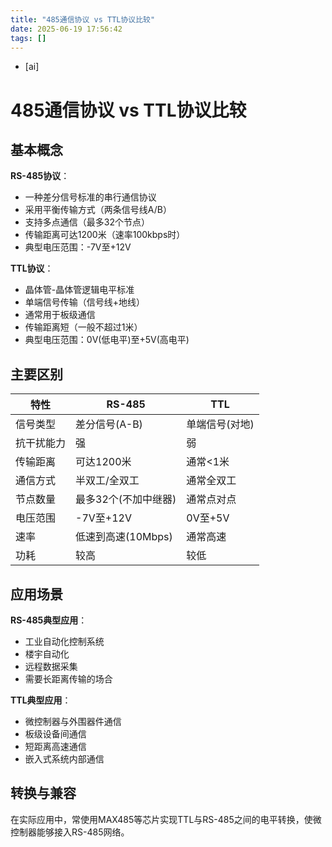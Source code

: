 ```yaml
---
title: "485通信协议 vs TTL协议比较"
date: 2025-06-19 17:56:42
tags: []
---
```

- [ai]

# 485通信协议 vs TTL协议比较

## 基本概念

**RS-485协议**：
- 一种差分信号标准的串行通信协议
- 采用平衡传输方式（两条信号线A/B）
- 支持多点通信（最多32个节点）
- 传输距离可达1200米（速率100kbps时）
- 典型电压范围：-7V至+12V

**TTL协议**：
- 晶体管-晶体管逻辑电平标准
- 单端信号传输（信号线+地线）
- 通常用于板级通信
- 传输距离短（一般不超过1米）
- 典型电压范围：0V(低电平)至+5V(高电平)

## 主要区别

| 特性        | RS-485               | TTL                 |
|-----------|---------------------|--------------------|
| 信号类型     | 差分信号(A-B)         | 单端信号(对地)        |
| 抗干扰能力   | 强                   | 弱                  |
| 传输距离     | 可达1200米           | 通常<1米            |
| 通信方式     | 半双工/全双工         | 通常全双工           |
| 节点数量     | 最多32个(不加中继器)   | 通常点对点           |
| 电压范围     | -7V至+12V           | 0V至+5V            |
| 速率        | 低速到高速(10Mbps)    | 通常高速             |
| 功耗        | 较高                 | 较低                |

## 应用场景

**RS-485典型应用**：
- 工业自动化控制系统
- 楼宇自动化
- 远程数据采集
- 需要长距离传输的场合

**TTL典型应用**：
- 微控制器与外围器件通信
- 板级设备间通信
- 短距离高速通信
- 嵌入式系统内部通信

## 转换与兼容

在实际应用中，常使用MAX485等芯片实现TTL与RS-485之间的电平转换，使微控制器能够接入RS-485网络。

